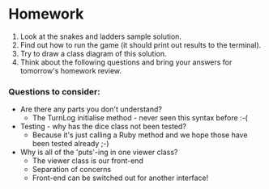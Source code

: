 # Homework

1. Look at the snakes and ladders sample solution.
2. Find out how to run the game (it should print out results to the terminal).
3. Try to draw a class diagram of this solution.
4. Think about the following questions and bring your answers for tomorrow's homework review.

### Questions to consider:

- Are there any parts you don't understand?
  * The TurnLog initialise method - never seen this syntax before :-(
- Testing - why has the dice class not been tested?
  * Because it's just calling a Ruby method and we hope those have been tested already ;-)
- Why is all of the 'puts'-ing in one viewer class?
  * The viewer class is our front-end
  * Separation of concerns
  * Front-end can be switched out for another interface!
